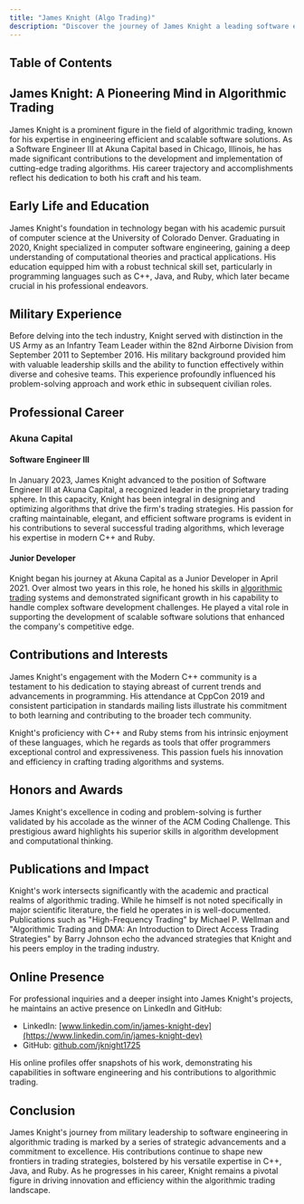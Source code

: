 ```yaml
---
title: "James Knight (Algo Trading)"
description: "Discover the journey of James Knight a leading software engineer in algorithmic trading known for developing advanced trading algorithms at Akuna Capital."
---
```




## Table of Contents

## James Knight: A Pioneering Mind in Algorithmic Trading

James Knight is a prominent figure in the field of algorithmic trading, known for his expertise in engineering efficient and scalable software solutions. As a Software Engineer III at Akuna Capital based in Chicago, Illinois, he has made significant contributions to the development and implementation of cutting-edge trading algorithms. His career trajectory and accomplishments reflect his dedication to both his craft and his team.

## Early Life and Education

James Knight's foundation in technology began with his academic pursuit of computer science at the University of Colorado Denver. Graduating in 2020, Knight specialized in computer software engineering, gaining a deep understanding of computational theories and practical applications. His education equipped him with a robust technical skill set, particularly in programming languages such as C++, Java, and Ruby, which later became crucial in his professional endeavors.

## Military Experience

Before delving into the tech industry, Knight served with distinction in the US Army as an Infantry Team Leader within the 82nd Airborne Division from September 2011 to September 2016. His military background provided him with valuable leadership skills and the ability to function effectively within diverse and cohesive teams. This experience profoundly influenced his problem-solving approach and work ethic in subsequent civilian roles.

## Professional Career

### Akuna Capital

#### Software Engineer III
In January 2023, James Knight advanced to the position of Software Engineer III at Akuna Capital, a recognized leader in the proprietary trading sphere. In this capacity, Knight has been integral in designing and optimizing algorithms that drive the firm's trading strategies. His passion for crafting maintainable, elegant, and efficient software programs is evident in his contributions to several successful trading algorithms, which leverage his expertise in modern C++ and Ruby. 

#### Junior Developer
Knight began his journey at Akuna Capital as a Junior Developer in April 2021. Over almost two years in this role, he honed his skills in [algorithmic trading](/wiki/algorithmic-trading) systems and demonstrated significant growth in his capability to handle complex software development challenges. He played a vital role in supporting the development of scalable software solutions that enhanced the company's competitive edge.

## Contributions and Interests

James Knight's engagement with the Modern C++ community is a testament to his dedication to staying abreast of current trends and advancements in programming. His attendance at CppCon 2019 and consistent participation in standards mailing lists illustrate his commitment to both learning and contributing to the broader tech community.

Knight's proficiency with C++ and Ruby stems from his intrinsic enjoyment of these languages, which he regards as tools that offer programmers exceptional control and expressiveness. This passion fuels his innovation and efficiency in crafting trading algorithms and systems.

## Honors and Awards

James Knight's excellence in coding and problem-solving is further validated by his accolade as the winner of the ACM Coding Challenge. This prestigious award highlights his superior skills in algorithm development and computational thinking.

## Publications and Impact

Knight's work intersects significantly with the academic and practical realms of algorithmic trading. While he himself is not noted specifically in major scientific literature, the field he operates in is well-documented. Publications such as "High-Frequency Trading" by Michael P. Wellman and "Algorithmic Trading and DMA: An Introduction to Direct Access Trading Strategies" by Barry Johnson echo the advanced strategies that Knight and his peers employ in the trading industry.

## Online Presence

For professional inquiries and a deeper insight into James Knight's projects, he maintains an active presence on LinkedIn and GitHub:
- LinkedIn: [www.linkedin.com/in/james-knight-dev](https://www.linkedin.com/in/james-knight-dev)
- GitHub: [github.com/jknight1725](https://github.com/jknight1725)

His online profiles offer snapshots of his work, demonstrating his capabilities in software engineering and his contributions to algorithmic trading.

## Conclusion

James Knight's journey from military leadership to software engineering in algorithmic trading is marked by a series of strategic advancements and a commitment to excellence. His contributions continue to shape new frontiers in trading strategies, bolstered by his versatile expertise in C++, Java, and Ruby. As he progresses in his career, Knight remains a pivotal figure in driving innovation and efficiency within the algorithmic trading landscape.